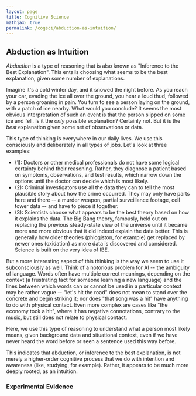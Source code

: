 ```yaml
---
layout: page
title: Cognitive Science
mathjax: true
permalink: /cogsci/abduction-as-intuition/
---
```

<style> blockquote{ margin: 1.3em 1.9em; border-left-style: solid; border-left-width: thick; border-left-color: lightgray; padding: 0.1em 1em; font-size: 16px; color: lightslategray; } </style>

## Abduction as Intuition
*Abduction* is a type of reasoning that is also known as "Inference to the Best Explanation". This entails choosing what seems to be the best explanation, given some number of explanations.

Imagine it's a cold winter day, and it snowed the night before. As you reach your car, evading the ice all over the ground, you hear a loud thud, followed by a person groaning in pain. You turn to see a person laying on the ground, with a patch of ice nearby. What would you conclude? It seems the most obvious interpretation of such an event is that the person slipped on some ice and fell. Is it the *only* possible explanation? Certainly not. But it is the *best* explanation given some set of observations or data.

This type of thinking is everywhere in our daily lives. We use this consciously and deliberately in all types of jobs. Let's look at three examples:

  - (1): Doctors or other medical professionals do not have some logical certainty behind their reasoning. Rather, they diagnose a patient based on symptoms, observations, and test results, which narrow down the options until the doctor can decide which is most likely.
  - (2): Criminal investigators use all the data they can to tell the most plausible story about how the crime occurred. They may only have parts here and there -- a murder weapon, partial surveillance footage, cell tower data -- and have to piece it together.
  - (3): Scientists choose what appears to be the best theory based on how it explains the data. The Big Bang theory, famously, held out on replacing the previous steady-state view of the universe until it became more and more obvious that it did indeed explain the data better. This is generally how older theories (phlogiston, for example) get replaced by newer ones (oxidation) as more data is discovered and considered. Science is built on the very idea of IBE.

But a more interesting aspect of this thinking is the way we seem to use it subconsciously as well. Think of a notorious problem for AI -- the ambiguity of language. Words often have multiple correct meanings, depending on the context (a frustrating fact for someone learning a new language) and the lines between which words can or cannot be used in a particular context may be rather vague -- "let's hit the road" does not mean to stand over the concrete and begin striking it; nor does "that song was a hit" have anything to do with physical contact. Even more complex are cases like "the economy took a hit", where it has negative connotations, contrary to the music, but still does not relate to physical contact.

Here, we use this type of reasoning to understand what a person most likely means, given background data and situational context, even if we have never heard the word before or seen a sentence used this way before.

This indicates that abduction, or inference to the best explanation, is not merely a higher-order cognitive process that we do with intention and awareness (like, studying, for example). Rather, it appears to be much more deeply rooted, as an intuition.

### Experimental Evidence
